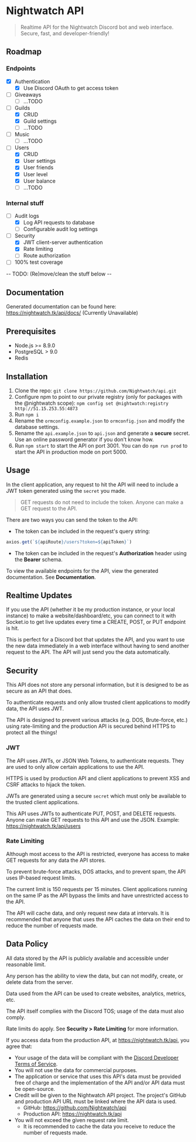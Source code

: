 # Nightwatch API

> Realtime API for the Nightwatch Discord bot and web interface. Secure, fast, and developer-friendly!

## Roadmap

### Endpoints

- [x] Authentication
  - [x] Use Discord OAuth to get access token
- [ ] Giveaways
  - [ ] ...TODO
- [ ] Guilds
  - [x] CRUD
  - [x] Guild settings
  - [ ] ...TODO
- [ ] Music
  - [ ] ...TODO
- [ ] Users
  - [x] CRUD
  - [x] User settings
  - [x] User friends
  - [x] User level
  - [x] User balance
  - [ ] ...TODO

### Internal stuff

- [ ] Audit logs
  - [x] Log API requests to database
  - [ ] Configurable audit log settings
- [ ] Security
  - [x] JWT client-server authentication
  - [x] Rate limiting
  - [ ] Route authorization
- [ ] 100% test coverage

-- TODO: (Re)move/clean the stuff below --

## Documentation

Generated documentation can be found here: <https://nightwatch.tk/api/docs/> (Currently Unavailable)

## Prerequisites

- Node.js >= 8.9.0
- PostgreSQL > 9.0
- Redis

## Installation

1. Clone the repo: `git clone https://github.com/Nightwatch/api.git`
2. Configure npm to point to our private registry (only for packages with the @nightwatch scope): `npm config set @nightwatch:registry http://51.15.253.55:4873`
3. Run `npm i`
4. Rename the `ormconfig.example.json` to `ormconfig.json` and modify the database settings.
5. Rename the `api.example.json` to `api.json` and generate a **secure** secret. Use an online password generator if you don't know how.
6. Run `npm start` to start the API on port 3001. You can do `npm run prod` to start the API in production mode on port 5000.

## Usage

In the client application, any request to hit the API will need to include a JWT token generated using the `secret` you made.

> GET requests do not need to include the token. Anyone can make a GET request to the API.

There are two ways you can send the token to the API:

* The token can be included in the request's query string:

```ts
axios.get(`${apiRoute}/users?token=${apiToken}`)
```

* The token can be included in the request's **Authorization** header using the **Bearer** schema.

To view the available endpoints for the API, view the generated documentation. See **Documentation**.

## Realtime Updates

If you use the API (whether it be my production instance, or your local instance) to make a website/dashboard/etc, you can connect to it with Socket.io to get live updates every time a CREATE, POST, or PUT endpoint is hit.

This is perfect for a Discord bot that updates the API, and you want to use the new data immediately in a web interface without having to send another request to the API. The API will just send you the data automatically.

## Security

This API does not store any personal information, but it is designed to be as secure as an API that does.

To authenticate requests and only allow trusted client applications to modify data, the API uses JWT.

The API is designed to prevent various attacks (e.g. DOS, Brute-force, etc.) using rate-limiting and the production API is secured behind HTTPS to protect all the things!

### JWT

The API uses JWTs, or JSON Web Tokens, to authenticate requests. They are used to only allow certain applications to use the API.

HTTPS is used by production API and client applications to prevent XSS and CSRF attacks to hijack the token.

JWTs are generated using a secure `secret` which must only be available to the trusted client applications.

This API uses JWTs to authenticate PUT, POST, and DELETE requests. Anyone can make GET requests to this API and use the JSON. Example: <https://nightwatch.tk/api/users>

### Rate Limiting

Although most access to the API is restricted, everyone has access to make GET requests for any data the API stores.

To prevent brute-force attacks, DOS attacks, and to prevent spam, the API uses IP-based request limits.

The current limit is 150 requests per 15 minutes. Client applications running on the same IP as the API bypass the limits and have unrestricted access to the API.

The API will cache data, and only request new data at intervals. It is recommended that anyone that uses the API caches the data on their end to reduce the number of requests made.

## Data Policy

All data stored by the API is publicly available and accessible under reasonable limit.

Any person has the ability to view the data, but can not modify, create, or delete data from the server.

Data used from the API can be used to create websites, analytics, metrics, etc.

The API itself complies with the Discord TOS; usage of the data must also comply.

Rate limits do apply. See **Security > Rate Limiting** for more information.

If you access data from the production API, at <https://nightwatch.tk/api>, you agree that:

* Your usage of the data will be compliant with the [Discord Developer Terms of Service](https://discordapp.com/developers/docs/legal).
* You will not use the data for commercial purposes.
* The application or service that uses this API's data must be provided free of charge and the implementation of the API and/or API data must be open-source.
* Credit will be given to the Nightwatch API project. The project's GitHub and production API URL must be linked where the API data is used.
  * GitHub: <https://github.com/Nightwatch/api>
  * Production API: <https://nightwatch.tk/api>
* You will not exceed the given request rate limit.
  * It is recommended to cache the data you receive to reduce the number of requests made.
